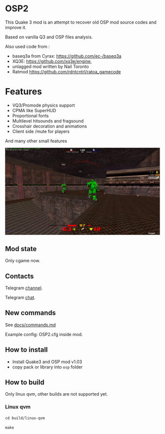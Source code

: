 # OSP2

This Quake 3 mod is an attempt to recover old OSP mod source codes and improve it.

Based on vanilla Q3 and OSP files analysis. 

Also used code from :

 - baseq3a from Cyrax: https://github.com/ec-/baseq3a
 - XQ3E: https://github.com/xq3e/engine, 
 - unlagged mod written by Nail Toronto 
 - Ratmod https://github.com/rdntcntrl/ratoa_gamecode


# Features

- VQ3/Promode physics support
- CPMA like SuperHUD
- Proportional fonts
- Multilevel hitsounds and fragsound
- Crosshair decoration and animations
- Client side /mute for players

And many other small features

![alt text](https://github.com/snems/OSP2/blob/master/docs/shot.jpg?raw=true)

## Mod state

Only cgame now.


## Contacts

Telegram [channel](https://t.me/q3osp2).

Telegram [chat](https://t.me/q3_osp2).

## New commands

See [docs/commands.md](docs/commands.md)

Example config: OSP2.cfg inside mod.

## How to install

- Install Quake3 and OSP mod v1.03
- copy pack or library into `osp` folder

## How to build

Only linux qvm, other builds are not supported yet.

### Linux qvm

   `cd build/linux-qvm`

   `make` 

